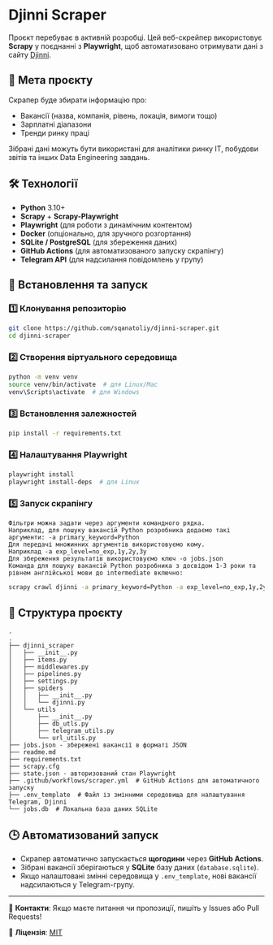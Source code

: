 # Djinni Scraper

Проєкт перебуває в активній розробці. Цей веб-скрейпер використовує **Scrapy** у поєднанні з **Playwright**, щоб автоматизовано отримувати дані з сайту [Djinni](https://djinni.co/).

## 📌 Мета проєкту

Скрапер буде збирати інформацію про:
- Вакансії (назва, компанія, рівень, локація, вимоги тощо)
- Зарплатні діапазони
- Тренди ринку праці

Зібрані дані можуть бути використані для аналітики ринку IT, побудови звітів та інших Data Engineering завдань.

## 🛠 Технології

- **Python** 3.10+
- **Scrapy** + **Scrapy-Playwright**
- **Playwright** (для роботи з динамічним контентом)
- **Docker** (опціонально, для зручного розгортання)
- **SQLite / PostgreSQL** (для збереження даних)
- **GitHub Actions** (для автоматизованого запуску скрапінгу)
- **Telegram API** (для надсилання повідомлень у групу)

## 🚀 Встановлення та запуск

### 1️⃣ Клонування репозиторію
```bash
git clone https://github.com/sqanatoliy/djinni-scraper.git
cd djinni-scraper
```

### 2️⃣ Створення віртуального середовища
```bash
python -m venv venv
source venv/bin/activate  # для Linux/Mac
venv\Scripts\activate  # для Windows
```

### 3️⃣ Встановлення залежностей
```bash
pip install -r requirements.txt
```

### 4️⃣ Налаштування Playwright
```bash
playwright install
playwright install-deps  # для Linux
```

### 5️⃣ Запуск скрапінгу
    Фільтри можна задати через аргументи командного рядка.
    Наприклад, для пошуку вакансій Python розробника додаємо такі аргументи: -a primary_keyword=Python
    Для передачі множинних аргументів використовуємо кому.
    Наприклад -a exp_level=no_exp,1y,2y,3y
    Для збереження результатів використовуємо ключ -o jobs.json
    Команда для пошуку вакансій Python розробника з досвідом 1-3 роки та рівнем англійської мови до intermediate включно:

```bash
scrapy crawl djinni -a primary_keyword=Python -a exp_level=no_exp,1y,2y,3y -a english_level=no_english,basic,pre,intermediate -o jobs.json
```

## 📁 Структура проєкту
```
.
.
├── djinni_scraper
│   ├── __init__.py
│   ├── items.py
│   ├── middlewares.py
│   ├── pipelines.py
│   ├── settings.py
│   ├── spiders
│   │   ├── __init__.py
│   │   └── djinni.py
│   └── utils
│       ├── __init__.py
│       ├── db_utls.py
│       ├── telegram_utils.py
│       └── url_utils.py
├── jobs.json - збережені вакансії в форматі JSON
├── readme.md
├── requirements.txt
├── scrapy.cfg
├── state.json - авторизований стан Playwright
├── .github/workflows/scraper.yml  # GitHub Actions для автоматичного запуску
├── .env_template  # Файл із змінними середовища для налаштування Telegram, Djinni
└── jobs.db  # Локальна база даних SQLite
```

## 🕒 Автоматизований запуск
- Скрапер автоматично запускається **щогодини** через **GitHub Actions**.
- Зібрані вакансії зберігаються у **SQLite** базу даних (`database.sqlite`).
- Якщо налаштовані змінні середовища у `.env_template`, нові вакансії надсилаються у Telegram-групу.

---
🔗 **Контакти**: Якщо маєте питання чи пропозиції, пишіть у Issues або Pull Requests!

📝 **Ліцензія**: [MIT](./LICENSE)

